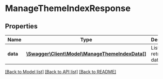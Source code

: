 # ManageThemeIndexResponse

## Properties
Name | Type | Description | Notes
------------ | ------------- | ------------- | -------------
**data** | [**\Swagger\Client\Model\ManageThemeIndexData[]**](ManageThemeIndexData.md) | List of all retrieved data | 

[[Back to Model list]](../README.md#documentation-for-models) [[Back to API list]](../README.md#documentation-for-api-endpoints) [[Back to README]](../README.md)


